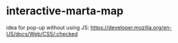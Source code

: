 # interactive-marta-map
idea for pop-up without using JS: https://developer.mozilla.org/en-US/docs/Web/CSS/:checked

